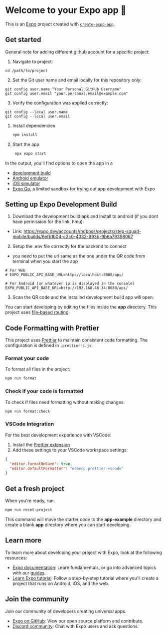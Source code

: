 # Welcome to your Expo app 👋

This is an [Expo](https://expo.dev) project created with [`create-expo-app`](https://www.npmjs.com/package/create-expo-app).

## Get started

General note for adding different github account for a specific project:

1. Navigate to project:

```
cd /path/to/project
```

2. Set the Git user name and email locally for this repository only:

```
git config user.name "Your Personal GitHub Username"
git config user.email "your.personal.email@example.com"
```

3. Verify the configuration was applied correctly:

```
git config --local user.name
git config --local user.email
```

1. Install dependencies

   ```bash
   npm install
   ```

2. Start the app

   ```bash
    npx expo start
   ```

In the output, you'll find options to open the app in a

- [development build](https://docs.expo.dev/develop/development-builds/introduction/)
- [Android emulator](https://docs.expo.dev/workflow/android-studio-emulator/)
- [iOS simulator](https://docs.expo.dev/workflow/ios-simulator/)
- [Expo Go](https://expo.dev/go), a limited sandbox for trying out app development with Expo

## Setting up Expo Development Build

1. Download the development build apk and install to android (if you dont have permission for the link, hmu):

- Link: https://expo.dev/accounts/mdboss/projects/step-squad-mobile/builds/6efb1b04-c2c0-4332-993b-9b6a79398067

2. Setup the .env file correctly for the backend to connect

- you need to put the url same as the one under the QR code from terminal when you start the app

```
# For Web
# EXPO_PUBLIC_API_BASE_URL=http://localhost:8080/api/

# For Android (or whatever ip is displayed in the console)
EXPO_PUBLIC_API_BASE_URL=http://192.168.48.34:8080/api/

```

3. Scan the QR code and the installed development build app will open.

You can start developing by editing the files inside the **app** directory. This project uses [file-based routing](https://docs.expo.dev/router/introduction).

## Code Formatting with Prettier

This project uses [Prettier](https://prettier.io/) to maintain consistent code formatting. The configuration is defined in `.prettierrc.js`.

### Format your code

To format all files in the project:

```bash
npm run format
```

### Check if your code is formatted

To check if files need formatting without making changes:

```bash
npm run format:check
```

### VSCode Integration

For the best development experience with VSCode:

1. Install the [Prettier extension](https://marketplace.visualstudio.com/items?itemName=esbenp.prettier-vscode)
2. Add these settings to your VSCode workspace settings:

```json
{
  "editor.formatOnSave": true,
  "editor.defaultFormatter": "esbenp.prettier-vscode"
}
```

## Get a fresh project

When you're ready, run:

```bash
npm run reset-project
```

This command will move the starter code to the **app-example** directory and create a blank **app** directory where you can start developing.

## Learn more

To learn more about developing your project with Expo, look at the following resources:

- [Expo documentation](https://docs.expo.dev/): Learn fundamentals, or go into advanced topics with our [guides](https://docs.expo.dev/guides).
- [Learn Expo tutorial](https://docs.expo.dev/tutorial/introduction/): Follow a step-by-step tutorial where you'll create a project that runs on Android, iOS, and the web.

## Join the community

Join our community of developers creating universal apps.

- [Expo on GitHub](https://github.com/expo/expo): View our open source platform and contribute.
- [Discord community](https://chat.expo.dev): Chat with Expo users and ask questions.
